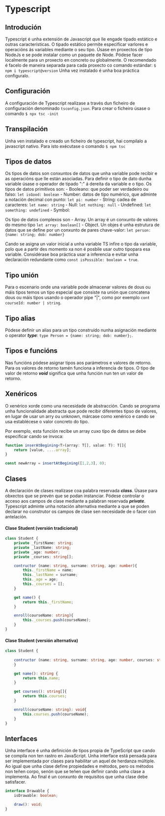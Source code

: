 # Typescript

## Introdución
Typescript é unha extensión de Javascript que lle engade tipado estático e outras características. O tipado estático permite especificar varlores e operacións ás variables mediante  o seu tipo. Úsase en  proxectos de tipo NodeJs e se pode instalar como un paquete de Node. Pódese facer localmente para un proxecto en concreto ou globalmente. O recomendado é facelo de maneira separada para cada proxecto co comando estándar:
`$ npm i typescript@version` 
Unha vez instalado é unha boa práctica configuralo.

## Configuración
A configuración de Typescript realízase a través dun ficheiro de configuración denominado `tsconfig.json`. Para crear o ficheiro úsase o comando
`$ npx tsc -init`

## Transpilación
Unha ven instalado e creado un ficheiro de typescript, hai compilalo a javascript nativo. Para isto exécutase o comando
`$ npm tsc`

## Tipos de datos
Os tipos de datos son conxuntos de datos que unha variable pode recibir e as operacións que lle están asociadas. Para definir o tipo de dato dunha variable úsase o operador de tipado ":" á dereita da variable e o tipo. 
Os tipos de datos primitivos son:
    - Booleano: que poder ser verdadeiro ou falso: `let isGood: boolean` 
    - Number: datos de tipo numérico, que adminte a notación decimal con punto: `let pi: number`
    - String: cadea de caracteres: `let name: string`
    - Null: `let nothing: null`
    - Undefined: `let something: undefined`
    - Symbol:

Os tipo de datos complexos son
    - Array. Un array é un conxunto de valores do mesmo tipo `let array: boolean[]`
    - Object. Un objes é unha estrutura de datos que se define por un conxunto de pares chave-valor: `let person: {name: string; dob: number}`

Cando se asigna un valor inicial a unha variable TS infire o tipo da variable, polo que a partir des momento xa non é posbile usar outro tipopara esa variable. Considérase boa práctica usar a inferencia e evitar unha declaración redundante como `const isPossible: boolean = true`.

## Tipo unión

Para o escenario onde una variable pode almacenar valores de dous ou máis tipos temos un tipo especial que consiste na unión que concatena dous ou máis tipos usando o operador pipe "|", como por exemplo `cont courseId: number | string`.

## Tipo alias

Pódese definir un alias para un tipo construído nunha asignación mediante o operator **_type_**: `type Person = {name: string; dob: number};`.

## Tipos e funcións

Nas funcións pódese asignar tipos aos parámetros e valores de retorno. Para os valores de retorno tamén funciona a inferencia de tipos. O tipo de valor de retorno **_void_** significa que unha función nun ten un valor de retorno.

## Xenéricos

O xenérico xorde como una necesidade de abstracción. Cando se programa unha funcionalidade abstracta que pode recibir diferentes tipso de valores, en lugar de usar un arry ou unknown, márcase como xenérico e cando se usa establécese o valor concreto do tipo.

Por exemplo, esta función recibe un array cuxo tipo de datos se debe especificar cando se invoca:

```typescript
function inserAtBegining<T>(array: T[], value: T): T[]{
    return [value, ....array];
}

const newArray = insertAtBegining([1,2,3], 0); 
```

## Clases

A declaración de clases realízase coa palabra reservada **_class_**. Úsase para obxectos que se prevén que se podan instanciar. Pódese controlar o acceso aos campos de clase mediante a palabran reservada **_private_**. Typescript adminte unha notación alternativa mediante a que se poden declarar no construtor os campos de clase sen necesidade de o facer con antelación.

#### Clase Student (versión tradicional)
```typescript
class Student {
    private _firstName: string;
    private _lastName: string;
    private _age: number;
    private _courses: string[];

    contructor (name: string, surname: string, age: number){
        this._firstName = name;
        this._lastName = surname;
        this._age = age;
        this._courses = [];
    }

    get name() {
        return this._firstName;
    }

    enroll(courseName: string){
        this._courses.push(courseName);
    }
}
```

#### Clase Student (versión alternativa)
```typescript
class Student {
    
    contructor (name: string, surname: string, age: number, courses: string[] = []){
    }

    get name(): string {
        return this.name;
    }

    get courses(): string[]{
        return this.courses;
    }

    enroll(courseName: string): void{
        this.courses.push(courseName);
    }
}
```

## Interfaces

Unha interface é unha definición de tipos propia de TypeScript que cando se compila non ten rastro en JavaScript. Unha interface está pensada para ser implementada por clases para habilitar un aquel de herdanza múltiple. 
Ao igual que unha clase define propiedades e métodos, pero os métodos non teñen corpo, senón que se teñen que definir cando unha clase a implementa. Ao final é un conxunto de requisitos que unha clase debe satisfacer.

```typescript
interface Drawable {
    isDrawable: boolean;

    draw(): void;
}
```